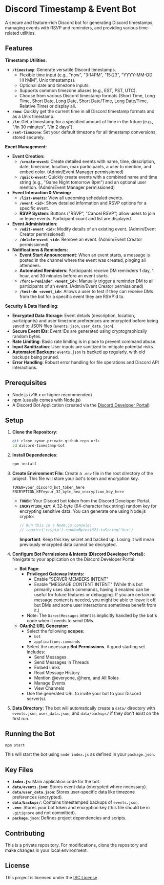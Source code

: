 # Discord Timestamp & Event Bot

A secure and feature-rich Discord bot for generating Discord timestamps, managing events with RSVP and reminders, and providing various time-related utilities.

## Features

**Timestamp Utilities:**
*   **`/timestamp`**: Generate versatile Discord timestamps.
    *   Flexible time input (e.g., "now", "3:14PM", "15:23", "YYYY-MM-DD HH:MM", Unix timestamps).
    *   Optional date and timezone inputs.
    *   Supports common timezone aliases (e.g., EST, PST, UTC).
    *   Choose from various Discord timestamp formats (Short Time, Long Time, Short Date, Long Date, Short Date/Time, Long Date/Time, Relative Time) or display all.
*   **`/now`**: Quickly get the current time in all Discord timestamp formats and as a Unix timestamp.
*   **`/in`**: Get a timestamp for a specified amount of time in the future (e.g., "/in 30 minutes", "/in 2 days").
*   **`/set-timezone`**: Set your default timezone for all timestamp conversions, stored securely.

**Event Management:**
*   **Event Creation:**
    *   **`/create-event`**: Create detailed events with name, time, description, date, timezone, location, max participants, a user to mention, and embed color. (Admin/Event Manager permissioned)
    *   **`/quick-event`**: Quickly create events with a combined name and time string (e.g., "Game Night tomorrow 8pm") and an optional user mention. (Admin/Event Manager permissioned)
*   **Event Interaction & Viewing:**
    *   **`/list-events`**: View all upcoming scheduled events.
    *   **`/event <id>`**: Show detailed information and RSVP options for a specific event.
    *   **RSVP System**: Buttons ("RSVP", "Cancel RSVP") allow users to join or leave events. Participant count and list are displayed.
*   **Event Administration:**
    *   **`/edit-event <id>`**: Modify details of an existing event. (Admin/Event Creator permissioned)
    *   **`/delete-event <id>`**: Remove an event. (Admin/Event Creator permissioned)
*   **Notifications & Reminders:**
    *   **Event Start Announcement**: When an event starts, a message is posted in the channel where the event was created, pinging all attendees.
    *   **Automated Reminders**: Participants receive DM reminders 1 day, 1 hour, and 30 minutes before an event starts.
    *   **`/force-reminder <event_id>`**: Manually trigger a reminder DM to all participants of an event. (Admin/Event Creator permissioned)
    *   **`/test-dm <event_id>`**: Allows a user to test if they can receive DMs from the bot for a specific event they are RSVP'd to.

**Security & Data Handling:**
*   **Encrypted Data Storage**: Event details (description, location, participants) and user timezone preferences are encrypted before being saved to JSON files (`events.json`, `user_data.json`).
*   **Secure Event IDs**: Event IDs are generated using cryptographically random bytes.
*   **Rate Limiting**: Basic rate limiting is in place to prevent command abuse.
*   **Input Sanitization**: User inputs are sanitized to mitigate potential risks.
*   **Automated Backups**: `events.json` is backed up regularly, with old backups being pruned.
*   **Error Handling**: Robust error handling for file operations and Discord API interactions.

## Prerequisites

*   Node.js (v16.x or higher recommended)
*   npm (usually comes with Node.js)
*   A Discord Bot Application (created via the [Discord Developer Portal](https://discord.com/developers/applications))

## Setup

1.  **Clone the Repository:**
    ```bash
    git clone <your-private-github-repo-url>
    cd discord-timestamp-bot
    ```

2.  **Install Dependencies:**
    ```bash
    npm install
    ```

3.  **Create Environment File:**
    Create a `.env` file in the root directory of the project. This file will store your bot's token and encryption key.
    ```
    TOKEN=your_discord_bot_token_here
    ENCRYPTION_KEY=your_32_byte_hex_encryption_key_here
    ```
    *   **`TOKEN`**: Your Discord bot token from the Discord Developer Portal.
    *   **`ENCRYPTION_KEY`**: A 32-byte (64-character hex string) random key for encrypting sensitive data. You can generate one using Node.js crypto:
        ```javascript
        // Run this in a Node.js console:
        // require('crypto').randomBytes(32).toString('hex')
        ```
        **Important**: Keep this key secret and backed up. Losing it will mean previously encrypted data cannot be decrypted.

4.  **Configure Bot Permissions & Intents (Discord Developer Portal):**
    Navigate to your application on the Discord Developer Portal:
    *   **Bot Page:**
        *   **Privileged Gateway Intents:**
            *   Enable "SERVER MEMBERS INTENT"
            *   Enable "MESSAGE CONTENT INTENT" (While this bot primarily uses slash commands, having it enabled can be useful for future features or debugging. If you are certain no message content is needed, you might be able to leave it off, but DMs and some user interactions sometimes benefit from it.)
        *   Note: The `DirectMessages` intent is implicitly handled by the bot's code when it needs to send DMs.
    *   **OAuth2 URL Generator:**
        *   Select the following **scopes**:
            *   `bot`
            *   `applications.commands`
        *   Select the necessary **Bot Permissions**. A good starting set includes:
            *   Send Messages
            *   Send Messages in Threads
            *   Embed Links
            *   Read Message History
            *   Mention @everyone, @here, and All Roles
            *   Manage Events
            *   View Channels
        *   Use the generated URL to invite your bot to your Discord server(s).

5.  **Data Directory:**
    The bot will automatically create a `data/` directory with `events.json`, `user_data.json`, and `data/backups/` if they don't exist on the first run.

## Running the Bot

```bash
npm start
```
This will start the bot using `node index.js` as defined in your `package.json`.

## Key Files

*   **`index.js`**: Main application code for the bot.
*   **`data/events.json`**: Stores event data (encrypted where necessary).
*   **`data/user_data.json`**: Stores user-specific data like timezone preferences (encrypted).
*   **`data/backups/`**: Contains timestamped backups of `events.json`.
*   **`.env`**: Stores your bot token and encryption key (this file should be in `.gitignore` and not committed).
*   **`package.json`**: Defines project dependencies and scripts.

## Contributing

This is a private repository. For modifications, clone the repository and make changes in your local environment.

## License

This project is licensed under the [ISC License](LICENSE).